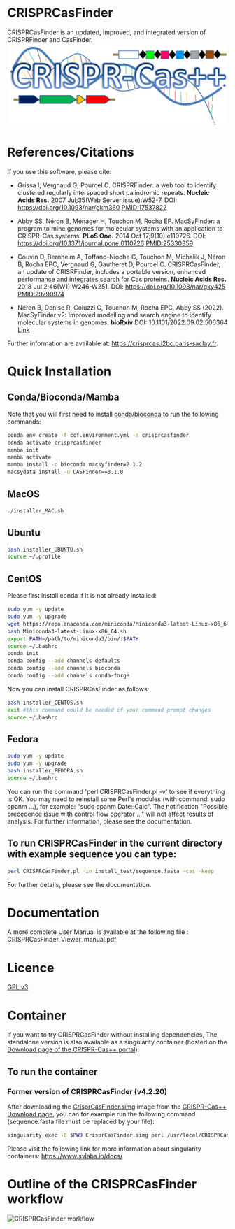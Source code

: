 # CRISPRCasFinder

CRISPRCasFinder is an updated, improved, and integrated version of CRISPRFinder and CasFinder. 
![CRISPR-Cas++](crispr-cas_logo.png)

# References/Citations

If you use this software, please cite: 

- Grissa I, Vergnaud G, Pourcel C. CRISPRFinder: a web tool to identify clustered regularly interspaced short palindromic repeats. <b>Nucleic Acids Res.</b> 2007 Jul;35(Web Server issue):W52-7. DOI: https://doi.org/10.1093/nar/gkm360 [PMID:17537822](https://www.ncbi.nlm.nih.gov/pubmed/17537822)

- Abby SS, Néron B, Ménager H, Touchon M, Rocha EP. MacSyFinder: a program to mine genomes for molecular systems with an application to CRISPR-Cas systems. <b>PLoS One.</b> 2014 Oct 17;9(10):e110726. DOI: https://doi.org/10.1371/journal.pone.0110726 [PMID:25330359](https://www.ncbi.nlm.nih.gov/pubmed/25330359)

- Couvin D, Bernheim A, Toffano-Nioche C, Touchon M, Michalik J, Néron B, Rocha EPC, Vergnaud G, Gautheret D, Pourcel C.
CRISPRCasFinder, an update of CRISRFinder, includes a portable version, enhanced performance and integrates search for Cas proteins.
<b>Nucleic Acids Res.</b> 2018 Jul 2;46(W1):W246-W251. DOI: https://doi.org/10.1093/nar/gky425 [PMID:29790974](https://www.ncbi.nlm.nih.gov/pubmed/29790974)

- Néron B, Denise R, Coluzzi C, Touchon M, Rocha EPC, Abby SS (2022). MacSyFinder v2: Improved modelling and search engine to identify molecular systems in genomes. <b>bioRxiv</b> DOI: 10.1101/2022.09.02.506364 [Link](https://www.biorxiv.org/content/10.1101/2022.09.02.506364v1)

Further information are available at: https://crisprcas.i2bc.paris-saclay.fr.

# Quick Installation
## Conda/Bioconda/Mamba
Note that you will first need to install [conda/bioconda](http://www.ddocent.com/bioconda/) to run the following commands:
```bash
conda env create -f ccf.environment.yml -n crisprcasfinder
conda activate crisprcasfinder
mamba init
mamba activate
mamba install -c bioconda macsyfinder=2.1.2
macsydata install -u CASFinder==3.1.0
```

## MacOS
```bash
./installer_MAC.sh
```

## Ubuntu
```bash
bash installer_UBUNTU.sh
source ~/.profile
```

## CentOS
Please first install conda if it is not already installed:
```bash
sudo yum -y update
sudo yum -y upgrade
wget https://repo.anaconda.com/miniconda/Miniconda3-latest-Linux-x86_64.sh
bash Miniconda3-latest-Linux-x86_64.sh
export PATH=/path/to/miniconda3/bin/:$PATH
source ~/.bashrc
conda init
conda config --add channels defaults
conda config --add channels bioconda
conda config --add channels conda-forge
```
Now you can install CRISPRCasFinder as follows:
```bash
bash installer_CENTOS.sh
exit #this command could be needed if your command prompt changes
source ~/.bashrc
```

## Fedora
```bash
sudo yum -y update
sudo yum -y upgrade
bash installer_FEDORA.sh
source ~/.bashrc
```

You can run the command 'perl CRISPRCasFinder.pl -v' to see if everything is OK.
You may need to reinstall some Perl's modules (with command: sudo cpanm ...), for example: "sudo cpanm Date::Calc".
The notification "Possible precedence issue with control flow operator ..." will not affect results of analysis.
For further information, please see the documentation.

## To run CRISPRCasFinder in the current directory with example sequence you can type:
```bash
perl CRISPRCasFinder.pl -in install_test/sequence.fasta -cas -keep
```
For further details, please see the documentation.

# Documentation
A more complete User Manual is available at the following file : CRISPRCasFinder_Viewer_manual.pdf

# Licence

[GPL v3](https://github.com/dcouvin/CRISPRCasFinder/blob/master/COPYING)

# Container

If you want to try CRISPRCasFinder without installing dependencies,
The standalone version is also available as a singularity container (hosted on the [Download page of the CRISPR-Cas++ portal](https://crisprcas.i2bc.paris-saclay.fr/Home/Download)):

<!--[![https://www.singularity-hub.org/static/img/hosted-singularity--hub-%23e32929.svg](https://www.singularity-hub.org/static/img/hosted-singularity--hub-%23e32929.svg)](https://singularity-hub.org/collections/1624)-->

## To run the container
### Former version of CRISPRCasFinder (v4.2.20)
After downloading the [CrisprCasFinder.simg](https://crisprcas.i2bc.paris-saclay.fr/Home/DownloadFile?filename=CrisprCasFinder.simg) image from the [CRISPR-Cas++ Download page](https://crisprcas.i2bc.paris-saclay.fr/Home/Download), you can for example run the following command (sequence.fasta file must be replaced by your file):

```bash
singularity exec -B $PWD CrisprCasFinder.simg perl /usr/local/CRISPRCasFinder/CRISPRCasFinder.pl -so /usr/local/CRISPRCasFinder/sel392v2.so -cf /usr/local/CRISPRCasFinder/CasFinder-2.0.3 -drpt /usr/local/CRISPRCasFinder/supplementary_files/repeatDirection.tsv -rpts /usr/local/CRISPRCasFinder/supplementary_files/Repeat_List.csv -cas -def G -out RES21092020_2 -in sequence.fasta
```
<!--
```bash
singularity run shub://dcouvin/CRISPRCasFinder:4.2.18 -def General -cas -i my_sequence.fasta -keep
```
or download the image locally, and optionally rename it, then run it
```bash
singularity pull --name CRISPRCasFinder shub://dcouvin/CRISPRCasFinder:4.2.18 
./CRISPRCasFinder -def General -cas -i my_sequence.fasta -keep
```
-->

Please visit the following link for more information about singularity containers: https://www.sylabs.io/docs/

# Outline of the CRISPRCasFinder workflow

<img src="http://www.pasteur-guadeloupe.fr/files/Workflow_CRISPRCasFinder.png" title="CRISPRCasFinder workflow"></img>
